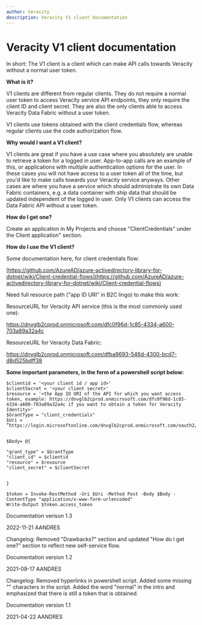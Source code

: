 ```yaml
---
author: Veracity
description: Veracity V1 client documentation
---
```


# Veracity V1 client documentation

In short: The V1 client is a client which can make API calls towards Veracity without a normal user token.

**What is it?**

V1 clients are different from regular clients. They do not require a normal user token to access Veracity service API endpoints, they only require the client ID and client secret. They are also the only clients able to access Veracity Data Fabric without a user token.

V1 clients use tokens obtained with the client credentials flow, whereas regular clients use the code authorization flow.

**Why would I want a V1 client?**

V1 clients are great if you have a use case where you absolutely are unable to retrieve a token for a logged in user. App-to-app calls are an example of this, or applications with multiple authentication options for the user. In these cases you will not have access to a user token all of the time, but you&#39;d like to make calls towards your Veracity service anyways. Other cases are where you have a service which should administrate its own Data Fabric containers, e.g. a data container with ship data that should be updated independent of the logged in user. Only V1 clients can access the Data Fabric API without a user token.

**How do I get one?**

Create an application in My Projects and choose "ClientCredentials" under the Client application" section.

**How do I use the V1 client?**

Some documentation here, for client credentials flow:

[https://github.com/AzureAD/azure-activedirectory-library-for-dotnet/wiki/Client-credential-flows](https://github.com/AzureAD/azure-activedirectory-library-for-dotnet/wiki/Client-credential-flows)

Need full resource path (&quot;app ID URI&quot; in B2C lingo) to make this work:

ResourceURL for Veracity API service (this is the most commonly used one):

https://dnvglb2cprod.onmicrosoft.com/dfc0f96d-1c85-4334-a600-703a89a32a4c

ResourceURL for Veracity Data Fabric:

https://dnvglb2cprod.onmicrosoft.com/dfba9693-546d-4300-bcd7-d8d525bdff38

**Some important parameters, in the form of a powershell script below:**

    $clientid = '<your client id / app id>'
    $clientSecret = '<your client secret>'
    $resource = '<the App ID URI of the API for which you want access token, example: https://dnvglb2cprod.onmicrosoft.com/dfc0f96d-1c85-4334-a600-703a89a32a4c if you want to obtain a token for Veracity Identity>'
    $GrantType = "client_credentials"
    $Uri = ”https://login.microsoftonline.com/dnvglb2cprod.onmicrosoft.com/oauth2/token”


    $Body= @{

    "grant_type" = $GrantType
    "client_id" = $clientid
    "resource" = $resource
    "client_secret" = $clientSecret


    }

    $token = Invoke-RestMethod -Uri $Uri -Method Post -Body $Body -ContentType "application/x-www-form-urlencoded"
    Write-Output $token.access_token 

Documentation verison 1.3

2022-11-21 AANDRES

Changelog: Removed "Drawbacks?" section and updated "How do I get one?" section to reflect new self-service flow.

Documentation version 1.2

2021-09-17 AANDRES

Changelog: Removed hyperlinks in powershell script. Added some missing &quot;&quot; characters in the script. Added the word &quot;normal&quot; in the intro and emphasized that there is still a token that is obtained.

Documentation version 1.1

2021-04-22 AANDRES
